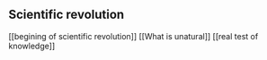 ## Scientific revolution
[[begining of scientific revolution]]
[[What is unatural]]
[[real test of knowledge]]